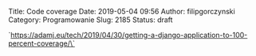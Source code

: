Title: Code coverage
Date: 2019-05-04 09:56
Author: filipgorczynski
Category: Programowanie
Slug: 2185
Status: draft

\`https://adamj.eu/tech/2019/04/30/getting-a-django-application-to-100-percent-coverage/\`
